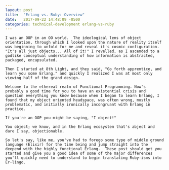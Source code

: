 ```yaml
---
layout: post
title:  "Erlang vs. Ruby: Overview"
date:   2017-09-22 14:48:09 -0500
categories: technical-development erlang-vs-ruby
---
```


	I was an OOP in an OO world.  The ideological lens of object orientation, through which I looked upon the nature of reality itself was beginning to unfold for me and reveal it's cosmic configuration. "It's all just objects... All of it!" I revelled, as I ascended to a godlike conceptual understanding of how information is abstracted, packaged, encapsulated.

	Then I started at 8th Light, and they said, "Go forth apprentice, and learn you some Erlang." and quickly I realized I was at most only viewing half of the grand design.      

	Welcome to the ethereal realm of Functional Programming. Now's probably a good time for you to have an existential crisis and question everything you know because when I began to learn Erlang, I found that my object oriented headspace, was often wrong, mostly problematic, and initially ironically incongruant with Erlang in practice.

	If you're an OOP you might be saying, "I object!" 

	You object; we know, and in the Erlang ecosystem that's abject and dare I say, objectionable.

	So let's say, like me, you've had to forego some type of middle ground language (Elixir) for the time being and jump straight into the deepend with the highly functional Erlang.  These post should get you started and give you a good idea of some of the major differences you'll quickly need to understand to begin translating Ruby-isms into Er-lingo.  

